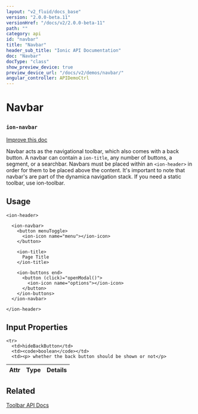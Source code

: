 ```yaml
---
layout: "v2_fluid/docs_base"
version: "2.0.0-beta.11"
versionHref: "/docs/v2/2.0.0-beta-11"
path: ""
category: api
id: "navbar"
title: "Navbar"
header_sub_title: "Ionic API Documentation"
doc: "Navbar"
docType: "class"
show_preview_device: true
preview_device_url: "/docs/v2/demos/navbar/"
angular_controller: APIDemoCtrl 
---
```










<h1 class="api-title">
<a class="anchor" name="navbar" href="#navbar"></a>

Navbar
<h3><code>ion-navbar</code></h3>






</h1>

<a class="improve-v2-docs" href="http://github.com/driftyco/ionic/edit/master//Users/mhartington/GitHub/ionic/src/components/navbar/navbar.ts#L59">
Improve this doc
</a>






<p>Navbar acts as the navigational toolbar, which also comes with a back
button. A navbar can contain a <code>ion-title</code>, any number of buttons,
a segment, or a searchbar. Navbars must be placed within an
<code>&lt;ion-header&gt;</code> in order for them to be placed above the content.
It&#39;s important to note that navbar&#39;s are part of the dynamica navigation
stack. If you need a static toolbar, use ion-toolbar.</p>




<!-- @usage tag -->

<h2><a class="anchor" name="usage" href="#usage"></a>Usage</h2>

<pre><code class="lang-html">&lt;ion-header&gt;

  &lt;ion-navbar&gt;
    &lt;button menuToggle&gt;
      &lt;ion-icon name=&quot;menu&quot;&gt;&lt;/ion-icon&gt;
    &lt;/button&gt;

    &lt;ion-title&gt;
      Page Title
    &lt;/ion-title&gt;

    &lt;ion-buttons end&gt;
      &lt;button (click)=&quot;openModal()&quot;&gt;
        &lt;ion-icon name=&quot;options&quot;&gt;&lt;/ion-icon&gt;
      &lt;/button&gt;
    &lt;/ion-buttons&gt;
  &lt;/ion-navbar&gt;

&lt;/ion-header&gt;
</code></pre>




<!-- @property tags -->



<!-- instance methods on the class -->
<!-- input methods on the class -->
<h2><a class="anchor" name="input-properties" href="#input-properties"></a>Input Properties</h2>
<table class="table param-table" style="margin:0;">
  <thead>
    <tr>
      <th>Attr</th>
      <th>Type</th>
      <th>Details</th>
    </tr>
  </thead>
  <tbody>
    
    <tr>
      <td>hideBackButton</td>
      <td><code>boolean</code></td>
      <td><p> whether the back button should be shown or not</p>
</td>
    </tr>
    
  </tbody>
</table>




<!-- related link -->

<h2><a class="anchor" name="related" href="#related"></a>Related</h2>

<a href='../../toolbar/Toolbar/'>Toolbar API Docs</a><!-- end content block -->


<!-- end body block -->

